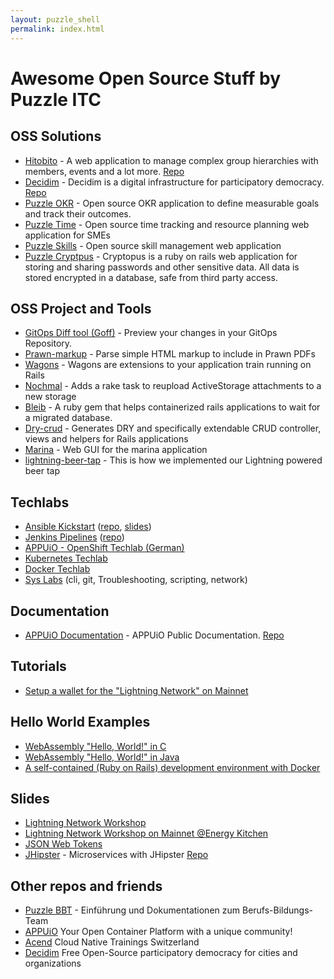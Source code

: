 ```yaml
---
layout: puzzle_shell
permalink: index.html
---
```


# Awesome Open Source Stuff by Puzzle ITC

## OSS Solutions
* [Hitobito](https://www.hitobito.com) - A web application to manage complex group hierarchies with members, events and a lot more.  [Repo](https://github.com/hitobito/)
* [Decidim](https://www.puzzle.ch/de/loesungen/decidim-die-umfassende-open-source-partizipationsplattform) - Decidim is a digital infrastructure for participatory democracy. [Repo](https://github.com/decidim/)
* [Puzzle OKR](https://github.com/puzzle/okr) - Open source OKR application to define measurable goals and track their outcomes.
* [Puzzle Time](https://github.com/puzzle/puzzletime) - Open source time tracking and resource planning web application for SMEs 
* [Puzzle Skills](https://github.com/puzzle/skills) - Open source skill management web application 
* [Puzzle Cryptpus](https://github.com/puzzle/cryptopus) - Cryptopus is a ruby on rails web application for storing and sharing passwords and other sensitive data. All data is stored encrypted in a database, safe from third party access.

## OSS Project and Tools
* [GitOps Diff tool (Goff)](https://github.com/puzzle/goff) - Preview your changes in your GitOps Repository.
* [Prawn-markup](https://github.com/puzzle/prawn-markup) - Parse simple HTML markup to include in Prawn PDFs
* [Wagons](https://github.com/puzzle/wagons) - Wagons are extensions to your application train running on Rails 
* [Nochmal](https://github.com/puzzle/nochmal) - Adds a rake task to reupload ActiveStorage attachments to a new storage 
* [Bleib](https://github.com/puzzle/bleib) - A ruby gem that helps containerized rails applications to wait for a migrated database. 
* [Dry-crud](http://github.com/codez/dry_crud) - Generates DRY and specifically extendable CRUD controller, views and helpers for Rails applications
* [Marina](https://github.com/puzzle/marina-gui) - Web GUI for the marina application 
* [lightning-beer-tap](https://github.com/puzzle/lightning-beer-tap) - This is how we implemented our Lightning powered beer tap 

## Techlabs

* [Ansible Kickstart](https://ansible.puzzle.ch) ([repo](https://github.com/puzzle/ansible-training), [slides](https://ansible-slides.puzzle.ch))
* [Jenkins Pipelines](https://puzzle.github.io/jenkins-techlab)
  ([repo](https://github.com/puzzle/jenkins-techlab/))
* [APPUiO - OpenShift Techlab (German)](https://github.com/appuio/techlab)
* [Kubernetes Techlab](https://github.com/puzzle/kubernetes-techlab)
* [Docker Techlab](https://github.com/puzzle/docker-techlab/)
* [Sys Labs](https://syslabs.puzzle.ch) (cli, git, Troubleshooting, scripting, network)

## Documentation

* [APPUiO Documentation](https://docs.appuio.ch) - APPUiO Public Documentation. [Repo](https://github.com/appuio/appuio-cloud-docs)

## Tutorials

* [Setup a wallet for the "Lightning Network" on Mainnet](en/tutorial-mainnet-lightning-network-wallet.md)

## Hello World Examples

* [WebAssembly "Hello, World!" in C](https://github.com/puzzle/wasm-hello)
* [WebAssembly "Hello, World!" in Java](https://github.com/puzzle/wasm-hello-java)
* [A self-contained (Ruby on Rails) development environment with Docker](https://github.com/puzzle/dockerized-rails-development)

## Slides

* [Lightning Network Workshop](en/slides-lightning-workshop.html)
* [Lightning Network Workshop on Mainnet @Energy Kitchen](en/slides-lightning-workshop-mainnet-ek.html)
* [JSON Web Tokens](en/slides-json-web-tokens.html)
* [JHipster](https://puzzle.github.io/de/slides-jhipster.html) - Microservices with JHipster [Repo](de/slides-jhipster.html)

## Other repos and friends

* [Puzzle BBT](https://github.com/puzzle-bbt/) - Einführung und Dokumentationen zum Berufs-Bildungs-Team
* [APPUiO](https://github.com/appuio) Your Open Container Platform with a unique community!
* [Acend](https://github.com/acend) Cloud Native Trainings Switzerland
* [Decidim](https://decidim.org/) Free Open-Source participatory democracy for cities and organizations
